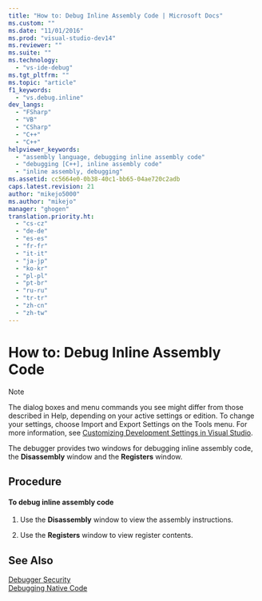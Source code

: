 ```yaml
---
title: "How to: Debug Inline Assembly Code | Microsoft Docs"
ms.custom: ""
ms.date: "11/01/2016"
ms.prod: "visual-studio-dev14"
ms.reviewer: ""
ms.suite: ""
ms.technology: 
  - "vs-ide-debug"
ms.tgt_pltfrm: ""
ms.topic: "article"
f1_keywords: 
  - "vs.debug.inline"
dev_langs: 
  - "FSharp"
  - "VB"
  - "CSharp"
  - "C++"
  - "C++"
helpviewer_keywords: 
  - "assembly language, debugging inline assembly code"
  - "debugging [C++], inline assembly code"
  - "inline assembly, debugging"
ms.assetid: cc5664e0-0b38-40c1-bb65-04ae720c2adb
caps.latest.revision: 21
author: "mikejo5000"
ms.author: "mikejo"
manager: "ghogen"
translation.priority.ht: 
  - "cs-cz"
  - "de-de"
  - "es-es"
  - "fr-fr"
  - "it-it"
  - "ja-jp"
  - "ko-kr"
  - "pl-pl"
  - "pt-br"
  - "ru-ru"
  - "tr-tr"
  - "zh-cn"
  - "zh-tw"
---
```

# How to: Debug Inline Assembly Code
> [!NOTE]
>  The dialog boxes and menu commands you see might differ from those described in Help, depending on your active settings or edition. To change your settings, choose Import and Export Settings on the Tools menu. For more information, see [Customizing Development Settings in Visual Studio](http://msdn.microsoft.com/en-us/22c4debb-4e31-47a8-8f19-16f328d7dcd3).  
  
 The debugger provides two windows for debugging inline assembly code, the **Disassembly** window and the **Registers** window.  
  
## Procedure  
  
#### To debug inline assembly code  
  
1.  Use the **Disassembly** window to view the assembly instructions.  
  
2.  Use the **Registers** window to view register contents.  
  
## See Also  
 [Debugger Security](../debugger/debugger-security.md)   
 [Debugging Native Code](../debugger/debugging-native-code.md)